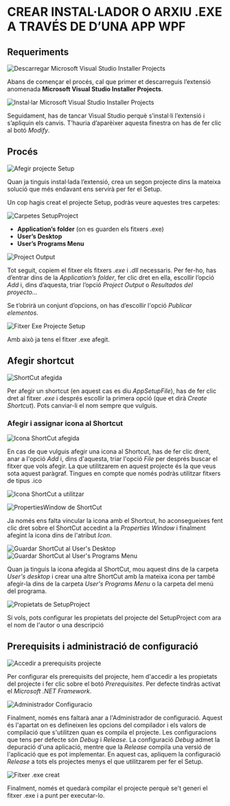 <h1>CREAR INSTAL·LADOR O ARXIU .EXE A TRAVÉS DE D’UNA APP WPF</h1>

<h2>Requeriments</h2>

![Descarregar Microsoft Visual Studio Installer Projects](Captures/descarregarExtensio.png)
<p>Abans de començar el procés, cal que primer et descarreguis l’extensió anomenada <strong>Microsoft Visual Studio Installer Projects</strong>.</p>

![Instal·lar Microsoft Visual Studio Installer Projects](Captures/instalarExtensio.png)
<p>Seguidament, has de tancar Visual Studio perquè s’instal·li l’extensió i s’apliquin els canvis. T’hauria d’aparèixer aquesta finestra on has de fer clic al botó <i>Modify</i>.

<h2>Procés</h2>

![Afegir projecte Setup](Captures/afegirSetupProject.png)
<p>Quan ja tinguis instal·lada l’extensió, crea un segon projecte dins la mateixa solució que més endavant ens servirà per fer el Setup.</p>

<p>Un cop hagis creat el projecte Setup, podràs veure aquestes tres carpetes:</p>

![Carpetes SetupProject](Captures/afegirSetupProject.png)
<ul>
  <li><strong>Application’s folder</strong> (on es guarden els  fitxers .exe)</li>
  <li><strong>User’s Desktop</strong></li>
  <li><strong>User’s Programs Menu</strong></li>
</ul>

![Project Output](Captures/projectOutput.png)
<p>Tot seguit, copiem el fitxer els fitxers <i>.exe</i> i <i>.dll</i> necessaris. Per fer-ho, has d’entrar dins de la <i>Application’s folder</i>, fer clic dret en ella, escollir l’opció <i>Add</i> i, dins d’aquesta, triar l’opció <i>Project Output</i> o <i>Resultados del proyecto…</i></p>

<p>Se t’obrirà un conjunt d’opcions, on has d’escollir l'opció <i>Publicar elementos</i>.</p>

![Fitxer Exe Projecte Setup](Captures/fitxerExe.png)
<p>Amb això ja tens el fitxer .exe afegit.</p>

<h2>Afegir shortcut</h2>

![ShortCut afegida](Captures/shortCutAfegida.png)
<p>Per afegir un shortcut (en aquest cas es diu <i>AppSetupFile</i>), has de fer clic dret al fitxer <i>.exe</i> i després escollir la primera opció (que et dirà <i>Create Shortcut</i>). Pots canviar-li el nom sempre que vulguis.</p>

<h3>Afegir i assignar icona al Shortcut</h3>

![Icona ShortCut afegida](Captures/iconaShortCutAfegida.png)

<p>En cas de que vulguis afegir una icona al Shortcut, has de fer clic drent, anar a l'opció <i>Add</i> i, dins d'aquesta, triar l'opció <i>File</i> per després buscar el fitxer que vols afegir. La que utilitzarem en aquest projecte és la que veus sota aquest paràgraf. Tingues en compte que només podràs utilitzar fitxers de tipus .ico</p>

![Icona ShortCut a utilitzar](Captures/iconaShortCut.ico)

![PropertiesWindow de ShortCut](Captures/shortCutPropertiesWindow.png)

<p>Ja només ens falta vincular la icona amb el Shortcut, ho aconsegueixes fent clic dret sobre el ShortCut accedint a la <i>Properties Window</i> i finalment afegint la icona dins de l'atribut <i>Icon</i>.</p>

![Guardar ShortCut al User's Desktop](Captures/shortCutDinsDeUsersDesktop.png)
![Guardar ShortCut al User's Programs Menu](Captures/shortCutDinsDeUsersProgramsMenu.png)

<p>Quan ja tinguis la icona afegida al ShortCut, mou aquest dins de la carpeta <i>User's desktop</i> i crear una altre ShortCut amb la mateixa icona per també afegir-la dins de la carpeta <i>User's Programs Menu</i> o la carpeta del menú del programa.</p>

![Propietats de SetupProject](Captures/propietatsSetupProject.png)
<p>Si vols, pots configurar les propietats del projecte del SetupProject com ara el nom de l'autor o una descripció</p>

<h2>Prerequisits i administració de configuració</h2>

![Accedir a prerequisits projecte](Captures/accedirPrerequisitsProjecte.png)
<p>Per configurar els prerequisits del projecte, hem d'accedir a les propietats del projecte i fer clic sobre el botó <i>Prerequisites</i>. Per defecte tindràs activat el <i>Microsoft .NET Framework</i>.</p>

![Administrador Configuracio](Captures/administradorConfiguracio.png)
<p>Finalment, només ens faltarà anar a l'Administrador de configuració.  Aquest és l'apartat on es defineixen les opcions del compilador i els valors de compilació que s'utilitzen quan es compila el projecte. Les configuracions que tens per defecte són <i>Debug</i> i <i>Release</i>. La configuració <i>Debug</i> admet la depuració d'una aplicació, mentre que la <i>Release</i> compila una versió de l'aplicació que es pot implementar. En aquest cas, apliquem la configuració <i>Release</i> a tots els projectes menys el que utilitzarem per fer el Setup.</p>

![Fitxer .exe creat](/Captures/fitxerExeCreat.png)
<p>Finalment, només et quedarà compilar el projecte perquè se't generi el fitxer .exe i a punt per executar-lo.</p>
